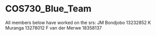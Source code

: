 # COS730_Blue_Team

All members below have worked on the srs:
JM Bondjobo 13232852
K Muranga 13278012
F van der Merwe 18358137
